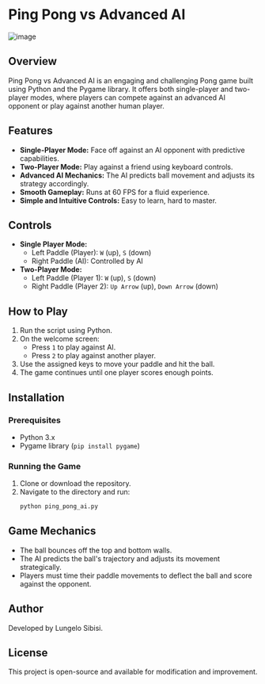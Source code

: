 # Ping Pong vs Advanced AI

![image](https://github.com/user-attachments/assets/2f644b39-61e2-46bf-99a7-e76f9d7282d2)

## Overview
Ping Pong vs Advanced AI is an engaging and challenging Pong game built using Python and the Pygame library. It offers both single-player and two-player modes, where players can compete against an advanced AI opponent or play against another human player.

## Features
- **Single-Player Mode:** Face off against an AI opponent with predictive capabilities.
- **Two-Player Mode:** Play against a friend using keyboard controls.
- **Advanced AI Mechanics:** The AI predicts ball movement and adjusts its strategy accordingly.
- **Smooth Gameplay:** Runs at 60 FPS for a fluid experience.
- **Simple and Intuitive Controls:** Easy to learn, hard to master.

## Controls
- **Single Player Mode:**
  - Left Paddle (Player): `W` (up), `S` (down)
  - Right Paddle (AI): Controlled by AI
- **Two-Player Mode:**
  - Left Paddle (Player 1): `W` (up), `S` (down)
  - Right Paddle (Player 2): `Up Arrow` (up), `Down Arrow` (down)

## How to Play
1. Run the script using Python.
2. On the welcome screen:
   - Press `1` to play against AI.
   - Press `2` to play against another player.
3. Use the assigned keys to move your paddle and hit the ball.
4. The game continues until one player scores enough points.

## Installation
### Prerequisites
- Python 3.x
- Pygame library (`pip install pygame`)

### Running the Game
1. Clone or download the repository.
2. Navigate to the directory and run:
   ```bash
   python ping_pong_ai.py
   ```

## Game Mechanics
- The ball bounces off the top and bottom walls.
- The AI predicts the ball's trajectory and adjusts its movement strategically.
- Players must time their paddle movements to deflect the ball and score against the opponent.

## Author
Developed by Lungelo Sibisi.

## License
This project is open-source and available for modification and improvement.

